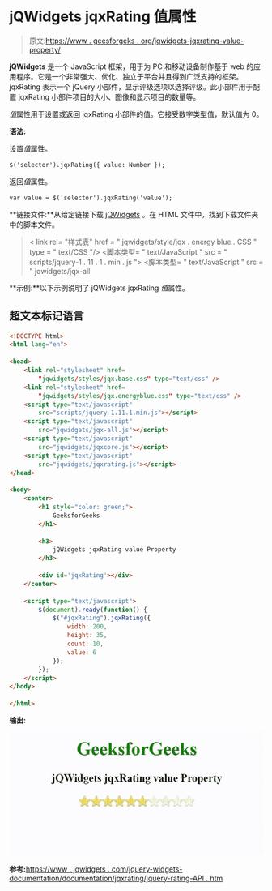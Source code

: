 # jQWidgets jqxRating 值属性

> 原文:[https://www . geesforgeks . org/jqwidgets-jqxrating-value-property/](https://www.geeksforgeeks.org/jqwidgets-jqxrating-value-property/)

**jQWidgets** 是一个 JavaScript 框架，用于为 PC 和移动设备制作基于 web 的应用程序。它是一个非常强大、优化、独立于平台并且得到广泛支持的框架。jqxRating 表示一个 jQuery 小部件，显示评级选项以选择评级。此小部件用于配置 jqxRating 小部件项目的大小、图像和显示项目的数量等。

*值*属性用于设置或返回 jqxRating 小部件的值。它接受数字类型值，默认值为 0。

**语法:**

设置*值*属性。

```html
$('selector').jqxRating({ value: Number });
```

返回*值*属性。

```html
var value = $('selector').jqxRating('value');
```

**链接文件:**从给定链接下载 [jQWidgets](https://www.jqwidgets.com/download/) 。在 HTML 文件中，找到下载文件夹中的脚本文件。

> <link rel="”stylesheet”" href="”jqwidgets/styles/jqx.base.css”" type="”text/css”">
> < link rel= "样式表" href = " jqwidgets/style/jqx . energy blue . CSS " type = " text/CSS "/>
> <脚本类型= " text/JavaScript " src = " scripts/jquery-1 . 11 . 1 . min . js "></脚本>
> <脚本类型= " text/JavaScript " src = " jqwidgets/jqx-all

**示例:**以下示例说明了 jQWidgets jqxRating *值*属性。

## 超文本标记语言

```html
<!DOCTYPE html>
<html lang="en">

<head>
    <link rel="stylesheet" href=
        "jqwidgets/styles/jqx.base.css" type="text/css" />
    <link rel="stylesheet" href=
        "jqwidgets/styles/jqx.energyblue.css" type="text/css" />
    <script type="text/javascript" 
        src="scripts/jquery-1.11.1.min.js"></script>
    <script type="text/javascript" 
        src="jqwidgets/jqx-all.js"></script>
    <script type="text/javascript" 
        src="jqwidgets/jqxcore.js"></script>
    <script type="text/javascript" 
        src="jqwidgets/jqxrating.js"></script>
</head>

<body>
    <center>
        <h1 style="color: green;">
            GeeksforGeeks
        </h1>

        <h3>
            jQWidgets jqxRating value Property
        </h3>

        <div id='jqxRating'></div>
    </center>

    <script type="text/javascript">
        $(document).ready(function() {
            $("#jqxRating").jqxRating({
                width: 200,
                height: 35,
                count: 10,
                value: 6
            });
        });
    </script>
</body>

</html>
```

**输出:**

![](img/4d873ba4964ebad2e4b486a8e58b653f.png)

**参考:**[https://www . jqwidgets . com/jquery-widgets-documentation/documentation/jqxrating/jquery-rating-API . htm](https://www.jqwidgets.com/jquery-widgets-documentation/documentation/jqxrating/jquery-rating-api.htm)
